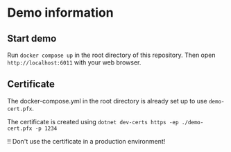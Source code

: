 # Demo information

## Start demo

Run `docker compose up` in the root directory of this repository.
Then open `http://localhost:6011` with your web browser.

## Certificate

The docker-compose.yml in the root directory is already set up to use `demo-cert.pfx`.

The certificate is created using `dotnet dev-certs https -ep ./demo-cert.pfx -p 1234`

:bangbang: Don't use the certificate in a production environment!
